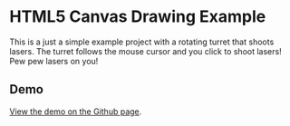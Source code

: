 # HTML5 Canvas Drawing Example

This is a just a simple example project with a rotating turret that shoots lasers.  The turret follows the mouse cursor and you click to shoot lasers!  Pew pew lasers on you!

## Demo

[View the demo on the Github page](http://johnnycode.com/HTML5-Turret/src/index.htm).
